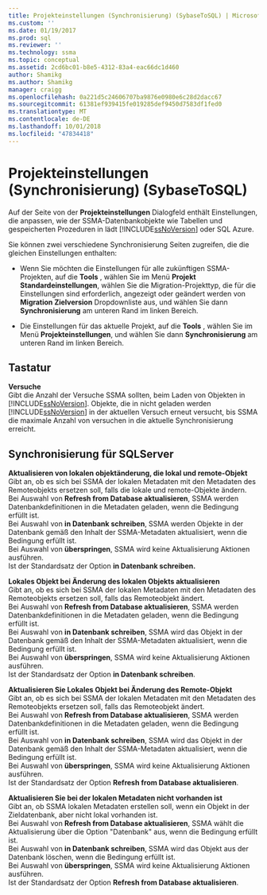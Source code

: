 ```yaml
---
title: Projekteinstellungen (Synchronisierung) (SybaseToSQL) | Microsoft-Dokumentation
ms.custom: ''
ms.date: 01/19/2017
ms.prod: sql
ms.reviewer: ''
ms.technology: ssma
ms.topic: conceptual
ms.assetid: 2cd6bc01-b8e5-4312-83a4-eac66dc1d460
author: Shamikg
ms.author: Shamikg
manager: craigg
ms.openlocfilehash: 0a221d5c24606707ba9876e0980e6c28d2dacc67
ms.sourcegitcommit: 61381ef939415fe019285def9450d7583df1fed0
ms.translationtype: MT
ms.contentlocale: de-DE
ms.lasthandoff: 10/01/2018
ms.locfileid: "47834418"
---
```

# <a name="project-settings-synchronization-sybasetosql"></a>Projekteinstellungen (Synchronisierung) (SybaseToSQL)
Auf der Seite von der **Projekteinstellungen** Dialogfeld enthält Einstellungen, die anpassen, wie der SSMA-Datenbankobjekte wie Tabellen und gespeicherten Prozeduren in lädt [!INCLUDE[ssNoVersion](../../includes/ssnoversion-md.md)] oder SQL Azure.  
  
Sie können zwei verschiedene Synchronisierung Seiten zugreifen, die die gleichen Einstellungen enthalten:  
  
-   Wenn Sie möchten die Einstellungen für alle zukünftigen SSMA-Projekten, auf die **Tools** , wählen Sie im Menü **Projekt Standardeinstellungen**, wählen Sie die Migration-Projekttyp, die für die Einstellungen sind erforderlich, angezeigt oder geändert werden von **Migration Zielversion** Dropdownliste aus, und wählen Sie dann **Synchronisierung** am unteren Rand im linken Bereich.  
  
-   Die Einstellungen für das aktuelle Projekt, auf die **Tools** , wählen Sie im Menü **Projekteinstellungen**, und wählen Sie dann **Synchronisierung** am unteren Rand im linken Bereich.  
  
## <a name="options"></a>Tastatur  
**Versuche**  
Gibt die Anzahl der Versuche SSMA sollten, beim Laden von Objekten in [!INCLUDE[ssNoVersion](../../includes/ssnoversion-md.md)]. Objekte, die in nicht geladen werden [!INCLUDE[ssNoVersion](../../includes/ssnoversion-md.md)] in der aktuellen Versuch erneut versucht, bis SSMA die maximale Anzahl von versuchen in die aktuelle Synchronisierung erreicht.  
  
## <a name="synchronization-for-sql-server"></a>Synchronisierung für SQLServer  
**Aktualisieren von lokalen objektänderung, die lokal und remote-Objekt**  
Gibt an, ob es sich bei SSMA der lokalen Metadaten mit den Metadaten des Remoteobjekts ersetzen soll, falls die lokale und remote-Objekte ändern.  
Bei Auswahl von **Refresh from Database aktualisieren**, SSMA werden Datenbankdefinitionen in die Metadaten geladen, wenn die Bedingung erfüllt ist.  
Bei Auswahl von **in Datenbank schreiben**, SSMA werden Objekte in der Datenbank gemäß den Inhalt der SSMA-Metadaten aktualisiert, wenn die Bedingung erfüllt ist.  
Bei Auswahl von **überspringen**, SSMA wird keine Aktualisierung Aktionen ausführen.   
Ist der Standardsatz der Option **in Datenbank schreiben.**  
  
**Lokales Objekt bei Änderung des lokalen Objekts aktualisieren**  
Gibt an, ob es sich bei SSMA der lokalen Metadaten mit den Metadaten des Remoteobjekts ersetzen soll, falls das Remoteobjekt ändert.  
Bei Auswahl von **Refresh from Database aktualisieren**, SSMA werden Datenbankdefinitionen in die Metadaten geladen, wenn die Bedingung erfüllt ist.  
Bei Auswahl von **in Datenbank schreiben**, SSMA wird das Objekt in der Datenbank gemäß den Inhalt der SSMA-Metadaten aktualisiert, wenn die Bedingung erfüllt ist.  
Bei Auswahl von **überspringen**, SSMA wird keine Aktualisierung Aktionen ausführen.   
Ist der Standardsatz der Option **in Datenbank schreiben**.  
  
**Aktualisieren Sie Lokales Objekt bei Änderung des Remote-Objekt**  
Gibt an, ob es sich bei SSMA der lokalen Metadaten mit den Metadaten des Remoteobjekts ersetzen soll, falls das Remoteobjekt ändert.  
Bei Auswahl von **Refresh from Database aktualisieren**, SSMA werden Datenbankdefinitionen in die Metadaten geladen, wenn die Bedingung erfüllt ist.  
Bei Auswahl von **in Datenbank schreiben**, SSMA wird das Objekt in der Datenbank gemäß den Inhalt der SSMA-Metadaten aktualisiert, wenn die Bedingung erfüllt ist.  
Bei Auswahl von **überspringen**, SSMA wird keine Aktualisierung Aktionen ausführen.   
Ist der Standardsatz der Option **Refresh from Database aktualisieren**.  
  
**Aktualisieren Sie bei der lokalen Metadaten nicht vorhanden ist**  
Gibt an, ob SSMA lokalen Metadaten erstellen soll, wenn ein Objekt in der Zieldatenbank, aber nicht lokal vorhanden ist.  
Bei Auswahl von **Refresh from Database aktualisieren**, SSMA wählt die Aktualisierung über die Option "Datenbank" aus, wenn die Bedingung erfüllt ist.  
Bei Auswahl von **in Datenbank schreiben**, SSMA wird das Objekt aus der Datenbank löschen, wenn die Bedingung erfüllt ist.  
Bei Auswahl von **überspringen**, SSMA wird keine Aktualisierung Aktionen ausführen.   
Ist der Standardsatz der Option **Refresh from Database aktualisieren**.  
  
